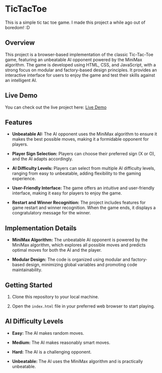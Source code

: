 # TicTacToe

This is a simple tic tac toe game. I made this project a while ago out of boredom! :D

## Overview

This project is a browser-based implementation of the classic Tic-Tac-Toe game, featuring an unbeatable AI opponent powered by the MiniMax algorithm. The game is developed using HTML, CSS, and JavaScript, with a strong focus on modular and factory-based design principles. It provides an interactive interface for users to enjoy the game and test their skills against an intelligent AI.

## Live Demo
You can check out the live project here: [Live Demo](https://creatorstefann.github.io/TicTacToe/)

## Features

- **Unbeatable AI:** The AI opponent uses the MiniMax algorithm to ensure it makes the best possible moves, making it a formidable opponent for players.

- **Player Sign Selection:** Players can choose their preferred sign (X or O), and the AI adapts accordingly.

- **AI Difficulty Levels:** Players can select from multiple AI difficulty levels, ranging from easy to unbeatable, adding flexibility to the gaming experience.

- **User-Friendly Interface:** The game offers an intuitive and user-friendly interface, making it easy for players to enjoy the game.

- **Restart and Winner Recognition:** The project includes features for game restart and winner recognition. When the game ends, it displays a congratulatory message for the winner.

## Implementation Details

- **MiniMax Algorithm:** The unbeatable AI opponent is powered by the MiniMax algorithm, which explores all possible moves and predicts optimal moves for both the AI and the player.

- **Modular Design:** The code is organized using modular and factory-based design, minimizing global variables and promoting code maintainability.

## Getting Started

1. Clone this repository to your local machine.

2. Open the `index.html` file in your preferred web browser to start playing.

## AI Difficulty Levels

- **Easy:** The AI makes random moves.

- **Medium:** The AI makes reasonably smart moves.

- **Hard:** The AI is a challenging opponent.

- **Unbeatable:** The AI uses the MiniMax algorithm and is practically unbeatable.
